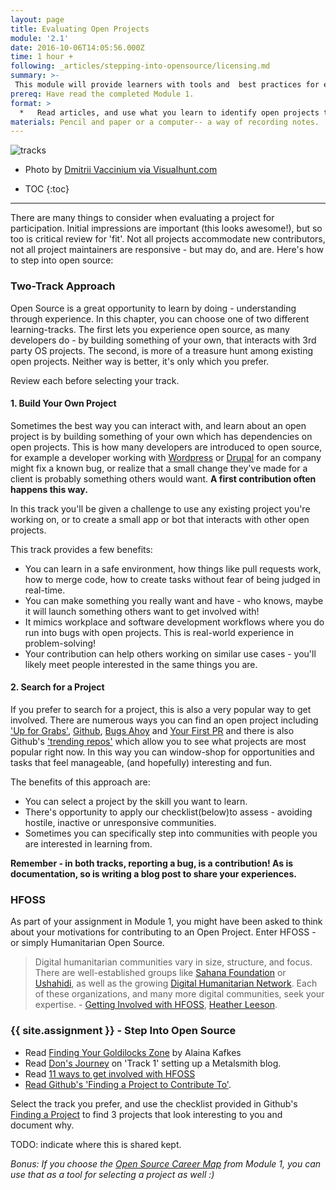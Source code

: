 ```yaml
---
layout: page
title: Evaluating Open Projects
module: '2.1'
date: 2016-10-06T14:05:56.000Z
time: 1 hour +
following: _articles/stepping-into-opensource/licensing.md
summary: >-
 This module will provide learners with tools and  best practices for evaluating open source projects for contribution.
prereq: Have read the completed Module 1.
format: >
  *   Read articles, and use what you learn to identify open projects that match your goals.
materials: Pencil and paper or a computer-- a way of recording notes.
---
```



![tracks]({{site.baseurl}}/img/tracks.jpg)

* Photo by [Dmitrii Vaccinium via Visualhunt.com](https://visualhunt.com/p/dmitrii-vaccinium/)

* TOC
{:toc}
---

There are many things to consider when evaluating a project for participation. Initial impressions are important (this looks awesome!), but so too is critical review for 'fit'. Not all projects accommodate new contributors, not all project maintainers are responsive - but may do, and are.  Here's how to step into open source:

### Two-Track Approach

Open Source is a great opportunity to learn by doing - understanding through experience. In this chapter, you can choose one of two different learning-tracks.  The first lets you experience open source, as many developers do - by building something of your own, that interacts with 3rd party OS projects.  The second, is more of a treasure hunt among existing open projects.  Neither way is better, it's only which you prefer.

Review each before selecting your track.

#### 1. Build Your Own Project

Sometimes the best way you can interact with, and learn about an open project is by building something of your own which has dependencies on open projects. This is how many developers are introduced to open source, for example a developer working with [Wordpress](http://wordpress.org) or [Drupal](http://drupal.org) for an company might fix a known bug, or realize that a small change they've made for a client is probably something others would want. **A first contribution often happens this way.**

In this track you'll be given a challenge to use any existing project you're working on, or to create a small app or bot that interacts with other open projects.  

This track provides a few benefits:

* You can learn in a safe environment, how things like pull requests work, how to merge code, how to create tasks without fear of being judged in real-time.
* You can make something you really want and have - who knows, maybe it will launch something others want to get involved with!
* It mimics workplace and software development workflows where you do run into bugs with open projects. This is real-world experience in problem-solving!
* Your contribution can help others working on similar use cases - you'll likely meet people interested in the same things you are.

#### 2. Search for a Project

If you prefer to search for a project, this is also a very popular way to get involved.  There are numerous ways you can find an open project including ['Up for Grabs'](http://up-for-grabs.net), [Github](https://github.com/explore/), [Bugs Ahoy](https://www.joshmatthews.net/bugsahoy/?a11y=1&simple=1) and [Your First PR](https://yourfirstpr.github.io/) and there is also Github's ['trending repos'](https://github.com/trending) which allow you to see what projects are most popular right now. In this way you can window-shop for opportunities and tasks that feel manageable, (and hopefully) interesting and fun.

The benefits of this approach are:

* You can select a project by the skill you want to learn.
* There's opportunity to apply our checklist(below)to assess - avoiding hostile, inactive or unresponsive communities.
* Sometimes you can specifically step into communities with people you are interested in learning from.

**Remember - in both tracks, reporting a bug, is a contribution!  As is documentation, so is writing a blog post to share your experiences.**

### HFOSS

As part of your assignment in Module 1, you might have been asked to think about your motivations for contributing to an Open Project. Enter HFOSS - or simply Humanitarian Open Source.

> Digital humanitarian communities vary in size, structure, and focus. There are well-established groups like [Sahana Foundation](https://sahanafoundation.org/) or [Ushahidi](http://sahanafoundation.org/), as well as the growing [Digital Humanitarian Network](http://digitalhumanitarians.com/). Each of these organizations, and many more digital communities, seek your expertise.  - [Getting Involved with HFOSS](https://opensource.com/life/15/2/getting-involved-hfoss), [Heather Leeson](https://opensource.com/users/hleson).


### {{ site.assignment }} - Step Into Open Source

* Read [Finding Your Goldilocks Zone](https://github.com/trending) by Alaina Kafkes
* Read [Don's Journey](https://blog.zgp.org/am-i-metal-yet/) on 'Track 1' setting up a Metalsmith blog.
* Read [11 ways to get involved with HFOSS](https://opensource.com/life/15/2/getting-involved-hfoss)
* [Read Github's 'Finding a Project to Contribute To'](https://opensource.guide/how-to-contribute/#finding-a-project-to-contribute-to).

Select the track you prefer, and use the checklist provided in Github's [Finding a Project](https://opensource.guide/how-to-contribute/#finding-a-project-to-contribute-to) to find 3 projects that look interesting to you and document why.

TODO: indicate where this is shared kept.

*Bonus: If you choose the [Open Source Career Map](https://docs.google.com/document/d/1u8G3cTYVBrSWcUIaU_m7Xixr3wlDS3rlBL4HvCzoPPw/edit#heading=h.oc32cqkvrlxk) from Module 1, you can use that as a tool for selecting a project as well :)*
